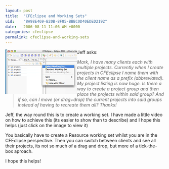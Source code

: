 ```yaml
---
layout: post
title:  "CFEclipse and Working Sets"
uid:	"8A98E469-B20B-8F85-BBBC0D40EDED2192"
date:   2006-08-11 11:06 AM +0000
categories: cfeclipse
permalink: cfeclipse-and-working-sets
---
```

<a href="http://media.libsyn.com/media/markdrew/EclipseScreenSnapz002.mov" target="_blank"><img src="/blog/enclosures/working_sets.png" align="left"></a>Jeff asks:

<blockquote>
<em>
Mark, I have many clients each with multiple projects.  Currently when I create projects in CFEclipse I name them with the client name as a prefix (abbreviated).  My project listing is now huge.  Is there a way to create a project group and then place the projects within said group?  And if so, can I move (or drag+drop) the current projects into said groups instead of having to recreate them all?  Thanks!
</em>
</blockquote>

Jeff, the way round this is to create a working set. I have made a little video on how to achieve this (its easier to show than to describe) and I hope this helps (just click on the image to view it)

You basically have to create a Resource working set whilst you are in the CFEclipse perspective. Then you can switch between clients and see all their projects, its not so much of a drag and drop, but more of a tick-the-box aproach.

I hope this helps!